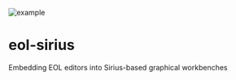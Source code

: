 ![example](https://user-images.githubusercontent.com/10147329/127171403-4a4c1106-b392-4154-b4be-778188db9461.gif)
# eol-sirius
Embedding EOL editors into Sirius-based graphical workbenches
